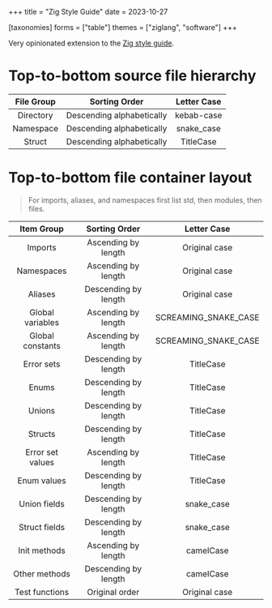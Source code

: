 +++
title = "Zig Style Guide"
date = 2023-10-27

[taxonomies]
forms = ["table"]
themes = ["ziglang", "software"]
+++

Very opinionated extension to the [Zig style guide](https://ziglang.org/documentation/master/#Style-Guide).

<!-- more -->

# **Top-to-bottom source file hierarchy**

| File Group |       Sorting Order       | Letter Case |
|:----------:|:-------------------------:|:-----------:|
| Directory  | Descending alphabetically | kebab-case  |
| Namespace  | Descending alphabetically | snake_case  |
|   Struct   | Descending alphabetically |  TitleCase  |

# **Top-to-bottom file container layout**

> For imports, aliases, and namespaces first list std, then modules, then files.

|    Item Group    |    Sorting Order     |     Letter Case      |
|:----------------:|:--------------------:|:--------------------:|
|     Imports      | Ascending by length  |    Original case     |
|    Namespaces    | Ascending by length  |    Original case     |
|     Aliases      | Descending by length |    Original case     |
| Global variables | Ascending by length  | SCREAMING_SNAKE_CASE |
| Global constants | Ascending by length  | SCREAMING_SNAKE_CASE |
|    Error sets    | Descending by length |      TitleCase       |
|      Enums       | Descending by length |      TitleCase       |
|      Unions      | Descending by length |      TitleCase       |
|     Structs      | Descending by length |      TitleCase       |
| Error set values | Ascending by length  |      TitleCase       |
|   Enum values    | Descending by length |      TitleCase       |
|   Union fields   | Descending by length |      snake_case      |
|  Struct fields   | Descending by length |      snake_case      |
|   Init methods   | Ascending by length  |      camelCase       |
|  Other methods   | Descending by length |      camelCase       |
|  Test functions  |    Original order    |    Original case     |
